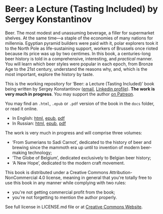 # Beer: a Lecture (Tasting Included) by Sergey Konstantinov

Beer. The most modest and unassuming beverage, a filler for supermarket shelves. At the same time—a staple of the economies of many nations for millennia. Egyptian pyramid builders were paid with it, polar explorers took it to the North Pole as life-sustaining support, workers of Brussels once rioted because its price was up by two centimes. In this book, a centuries-long beer history is told in a comprehensive, interesting, and *practical* manner. You will learn which beer styles were popular in each epoch, from Bronze Age to the 21st century, understand the reasons why, and, which is the most important, explore the history by taste.

This is the working repository for ‘Beer: a Lecture (Tasting Included)’ book being written by Sergey Konstantinov ([email](mailto:twirl-team@yandex.ru), [Linkedin profile](https://linkedin.com/in/twirl)). **The work is very much in progress**. You may support the author [on Patreon](https://www.patreon.com/yatwirl).

You may find an `.html`, `.epub` or `.pdf` version of the book in the `docs` folder, or read it online.
  * In English: [html](https://twirl.github.io/Beer-Lecture/Sergey%20Konstantinov.%20Beer%20-%20a%20Lecture%20(Tasting%20Included).en.html), [epub](https://twirl.github.io/Beer-Lecture/Sergey%20Konstantinov.%20Beer%20-%20a%20Lecture%20(Tasting%20Included).en.epub), [pdf](https://twirl.github.io/Beer-Lecture/Sergey%20Konstantinov.%20Beer%20-%20a%20Lecture%20(Tasting%20Included).en.pdf)
  * In Russian: [html](https://twirl.github.io/Beer-Lecture/Sergey%20Konstantinov.%20Beer%20-%20a%20Lecture%20(Tasting%20Included).ru.html), [epub](https://twirl.github.io/Beer-Lecture/Sergey%20Konstantinov.%20Beer%20-%20a%20Lecture%20(Tasting%20Included).ru.epub), [pdf](https://twirl.github.io/Beer-Lecture/Sergey%20Konstantinov.%20Beer%20-%20a%20Lecture%20(Tasting%20Included).ru.pdf)

The work is very much in progress and will comprise three volumes:
  * ‘From Sumerians to Sadi Carnot’, dedicated to the history of beer and brewing since the mammoth era up until to invention of modern beer-making technology;
  * ‘The Globe of Belgium’, dedicated exclusively to Belgian beer history;
  * ‘A New Hope’, dedicated to the modern craft movement.

This book is distributed under a Creative Commons Attribution-NonCommercial 4.0 license, meaning in general that you're totally free to use this book in any manner while complying with two rules:
  * you're not getting commercial profit from the book;
  * you're not forgetting to mention the author properly.

See full license in LICENSE.md file or at [Creative Commons Website](http://creativecommons.org/licenses/by-nc/4.0/).